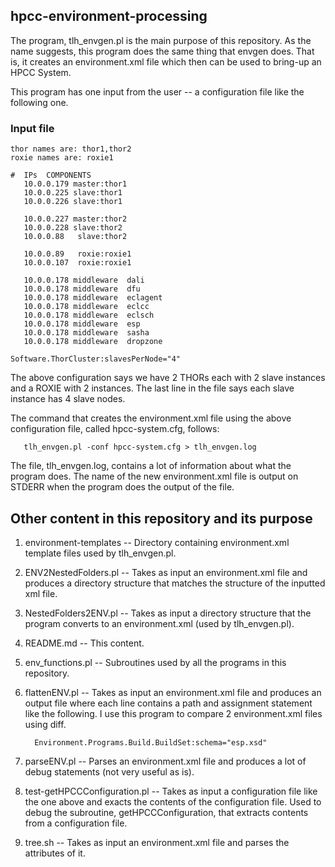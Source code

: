 ## hpcc-environment-processing

The program, tlh_envgen.pl is the main purpose of this repository. As the name suggests, this program does the same thing that envgen does. That is, it creates an environment.xml file which then can be used to bring-up an HPCC System.

This program has one input from the user -- a configuration file like the following one.

### Input file

    thor names are: thor1,thor2
    roxie names are: roxie1

    #  IPs  COMPONENTS
       10.0.0.179 master:thor1
       10.0.0.225 slave:thor1
       10.0.0.226 slave:thor1

       10.0.0.227 master:thor2
       10.0.0.228 slave:thor2
       10.0.0.88   slave:thor2

       10.0.0.89   roxie:roxie1
       10.0.0.107  roxie:roxie1

       10.0.0.178 middleware  dali
       10.0.0.178 middleware  dfu
       10.0.0.178 middleware  eclagent
       10.0.0.178 middleware  eclcc
       10.0.0.178 middleware  eclsch
       10.0.0.178 middleware  esp
       10.0.0.178 middleware  sasha
       10.0.0.178 middleware  dropzone

    Software.ThorCluster:slavesPerNode="4"

The above configuration says we have 2 THORs each with 2 slave instances and a ROXIE with 2 instances. The last line in the file says each slave instance has 4 slave nodes.

The command that creates the environment.xml file using the above configuration file, called hpcc-system.cfg, follows:

       tlh_envgen.pl -conf hpcc-system.cfg > tlh_envgen.log

The file, tlh_envgen.log, contains a lot of information about what the program does. The name of the new environment.xml file is output on STDERR when the program does the output of the file.

## Other content in this repository and its purpose

1. environment-templates -- Directory containing environment.xml template files used by tlh_envgen.pl.
2. ENV2NestedFolders.pl -- Takes as input an environment.xml file and produces a directory structure that matches the structure of the inputted xml file.
3. NestedFolders2ENV.pl -- Takes as input a directory structure that the program converts to an environment.xml (used by tlh_envgen.pl).
4. README.md -- This content.
5. env_functions.pl -- Subroutines used by all the programs in this repository.
6. flattenENV.pl -- Takes as input an environment.xml file and produces an output file where each line contains a path and assignment statement like the following. I use this program to compare 2 environment.xml files using diff.

         Environment.Programs.Build.BuildSet:schema="esp.xsd"


7. parseENV.pl -- Parses an environment.xml file and produces a lot of debug statements (not very useful as is).
8. test-getHPCCConfiguration.pl -- Takes as input a configuration file like the one above and exacts the contents of the configuration file. Used to debug the subroutine, getHPCCConfiguration, that extracts contents from a configuration file.
9. tree.sh -- Takes as input an environment.xml file and parses the attributes of it.

